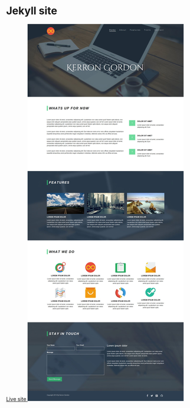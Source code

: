 Jekyll site
===================


<a href="http://kerrongordon.github.io/
" target="_blank">
Live site
<img src="thumbnail.png" 
alt="Watch the video on youtube" />

</a>
